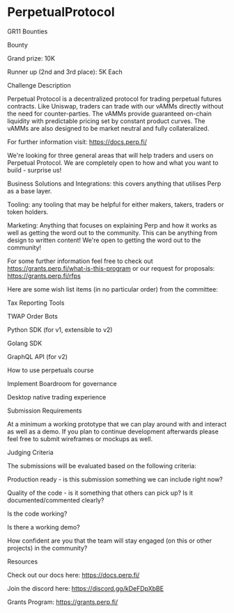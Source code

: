 # PerpetualProtocol
GR11 Bounties

Bounty

Grand prize: 10K

Runner up (2nd and 3rd place): 5K Each

Challenge Description

Perpetual Protocol is a decentralized protocol for trading perpetual futures contracts. Like Uniswap, traders can trade with our vAMMs directly without the need for counter-parties. The vAMMs provide guaranteed on-chain liquidity with predictable pricing set by constant product curves. The vAMMs are also designed to be market neutral and fully collateralized.

For further information visit: https://docs.perp.fi/


We're looking for three general areas that will help traders and users on Perpetual Protocol. We are completely open to how and what you want to build - surprise us! 

Business Solutions and Integrations: this covers anything that utilises Perp as a base layer. 

Tooling: any tooling that may be helpful for either makers, takers, traders or token holders.

Marketing: Anything that focuses on explaining Perp and how it works as well as getting the word out to the community. This can be anything from design to written content! We're open to getting the word out to the community!

 
For some further information feel free to check out https://grants.perp.fi/what-is-this-program or our request for proposals: https://grants.perp.fi/rfps 

Here are some wish list items (in no particular order) from the committee:

Tax Reporting Tools 

TWAP Order Bots 

Python SDK (for v1, extensible to v2) 

Golang SDK

GraphQL API (for v2)

How to use perpetuals course

Implement Boardroom for governance

Desktop native trading experience

 
Submission Requirements

At a minimum a working prototype that we can play around with and interact as well as a demo. If you plan to continue development afterwards please feel free to submit wireframes or mockups as well.


Judging Criteria

The submissions will be evaluated based on the following criteria:

Production ready - is this submission something we can include right now?

Quality of the code - is it something that others can pick up? Is it documented/commented clearly?

Is the code working?

Is there a working demo?

How confident are you that the team will stay engaged (on this or other projects) in the community?


Resources

Check out our docs here: https://docs.perp.fi/

Join the discord here: https://discord.gg/kDeFDpXbBE
 
Grants Program: https://grants.perp.fi/

